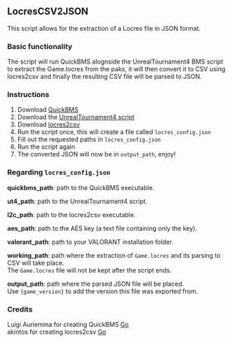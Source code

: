 ## LocresCSV2JSON
This script allows for the extraction of a Locres file in JSON format.
### Basic functionality
The script will run QuickBMS alognside the UnrealTournament4 BMS script to extract the Game.locres from the paks, it will then convert it to CSV using locres2csv and finally the resulting CSV file will be parsed to JSON.
### Instructions
1. Download [QuickBMS](http://aluigi.altervista.org/papers/quickbms.zip)
2. Download the [UnrealTournament4 script](http://aluigi.org/bms/unreal_tournament_4.bms)
3. Download [locres2csv](https://drive.google.com/open?id=1-ftM3xAukoogkU5SmNKmsXYLA4b6omgJ)
4. Run the script once, this will create a file called `locres_config.json`
5. Fill out the requested paths in `locres_config.json`
6. Run the script again
7. The converted JSON will now be in `output_path`, enjoy!
### Regarding `locres_config.json`
**quickbms_path**: path to the QuickBMS executable.

**ut4_path**: path to the UnrealTournament4 script.

**l2c_path**: path to the locres2csv executable.

**aes_path**: path to the AES key (a text file containing only the key).

**valorant_path**: path to your VALORANT installation folder.

**working_path**: path where the extraction of `Game.locres` and its parsing to CSV will take place.  
The `Game.locres` file will not be kept after the script ends.

**output_path**: path where the parsed JSON file will be placed.  
Use `{game_version}` to add the version this file was exported from.

### Credits
Luigi Auriemma for creating QuickBMS [Go](https://aluigi.altervista.org/)  
akintos for creating locres2csv [Go](https://zenhax.com/viewtopic.php?t=1022&start=40)